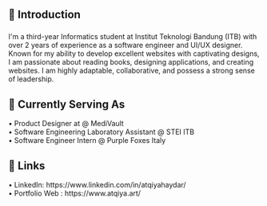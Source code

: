 <h2 align="left">💬 Introduction</h2>  

###

<p align="left">I'm a third-year Informatics student at Institut Teknologi Bandung (ITB) with over 2 years of experience as a software engineer and UI/UX designer. Known for my ability to develop excellent websites with captivating designs, I am passionate about reading books, designing applications, and creating websites. I am highly adaptable, collaborative, and possess a strong sense of leadership.</p>

###

<h2 align="left">🌱 Currently Serving As</h2>  
• Product Designer at @ MediVault <br>
• Software Engineering Laboratory Assistant @ STEI ITB <br>
• Software Engineer Intern @ Purple Foxes Italy <br>
</p>

<h2 align="left">🔗 Links</h2>
<p>
• LinkedIn: https://www.linkedin.com/in/atqiyahaydar/ <br>
• Portfolio Web : https://www.atqiya.art/ <br>
</p>

###
